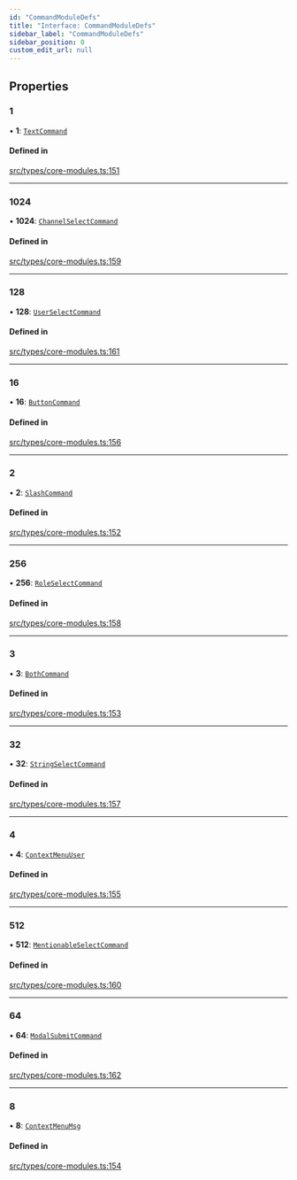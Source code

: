 ```yaml
---
id: "CommandModuleDefs"
title: "Interface: CommandModuleDefs"
sidebar_label: "CommandModuleDefs"
sidebar_position: 0
custom_edit_url: null
---
```


## Properties

### 1

• **1**: [`TextCommand`](TextCommand.md)

#### Defined in

[src/types/core-modules.ts:151](https://github.com/sern-handler/handler/blob/504cdee/src/types/core-modules.ts#L151)

___

### 1024

• **1024**: [`ChannelSelectCommand`](ChannelSelectCommand.md)

#### Defined in

[src/types/core-modules.ts:159](https://github.com/sern-handler/handler/blob/504cdee/src/types/core-modules.ts#L159)

___

### 128

• **128**: [`UserSelectCommand`](UserSelectCommand.md)

#### Defined in

[src/types/core-modules.ts:161](https://github.com/sern-handler/handler/blob/504cdee/src/types/core-modules.ts#L161)

___

### 16

• **16**: [`ButtonCommand`](ButtonCommand.md)

#### Defined in

[src/types/core-modules.ts:156](https://github.com/sern-handler/handler/blob/504cdee/src/types/core-modules.ts#L156)

___

### 2

• **2**: [`SlashCommand`](SlashCommand.md)

#### Defined in

[src/types/core-modules.ts:152](https://github.com/sern-handler/handler/blob/504cdee/src/types/core-modules.ts#L152)

___

### 256

• **256**: [`RoleSelectCommand`](RoleSelectCommand.md)

#### Defined in

[src/types/core-modules.ts:158](https://github.com/sern-handler/handler/blob/504cdee/src/types/core-modules.ts#L158)

___

### 3

• **3**: [`BothCommand`](BothCommand.md)

#### Defined in

[src/types/core-modules.ts:153](https://github.com/sern-handler/handler/blob/504cdee/src/types/core-modules.ts#L153)

___

### 32

• **32**: [`StringSelectCommand`](StringSelectCommand.md)

#### Defined in

[src/types/core-modules.ts:157](https://github.com/sern-handler/handler/blob/504cdee/src/types/core-modules.ts#L157)

___

### 4

• **4**: [`ContextMenuUser`](ContextMenuUser.md)

#### Defined in

[src/types/core-modules.ts:155](https://github.com/sern-handler/handler/blob/504cdee/src/types/core-modules.ts#L155)

___

### 512

• **512**: [`MentionableSelectCommand`](MentionableSelectCommand.md)

#### Defined in

[src/types/core-modules.ts:160](https://github.com/sern-handler/handler/blob/504cdee/src/types/core-modules.ts#L160)

___

### 64

• **64**: [`ModalSubmitCommand`](ModalSubmitCommand.md)

#### Defined in

[src/types/core-modules.ts:162](https://github.com/sern-handler/handler/blob/504cdee/src/types/core-modules.ts#L162)

___

### 8

• **8**: [`ContextMenuMsg`](ContextMenuMsg.md)

#### Defined in

[src/types/core-modules.ts:154](https://github.com/sern-handler/handler/blob/504cdee/src/types/core-modules.ts#L154)
